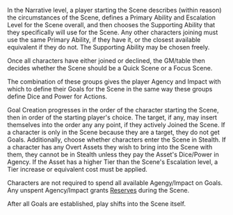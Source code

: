 In the Narrative level, a player starting the Scene describes (within reason) the circumstances of the Scene, defines a Primary Ability and Escalation Level for the Scene overall, and then chooses the Supporting Ability that they specifically will use for the Scene.
Any other characters joining must use the same Primary Ability, if they have it, or the closest available equivalent if they do not. The Supporting Ability may be chosen freely.

Once all characters have either joined or declined, the GM/table then decides whether the Scene should be a Quick Scene or a Focus Scene.

The combination of these groups gives the player Agency and Impact with which to define their Goals for the Scene in the same way these groups define Dice and Power for Actions.

Goal Creation progresses in the order of the character starting the Scene, then in order of the starting player's choice. The target, if any, may insert themselves into the order any any point, if they actively Joined the Scene. If a character is only in the Scene because they are a target, they do not get Goals. Additionally, choose whether characters enter the Scene in Stealth. If a character has any Overt Assets they wish to bring into the Scene with them, they cannot be in Stealth unless they pay the Asset's Dice/Power in Agency. If the Asset has a higher Tier than the Scene's Escalation level, a Tier increase or equivalent cost must be applied.

Characters are not required to spend all available Agengy/Impact on Goals. Any unspent Agency/Impact grants [Reserves](https://github.com/LittleKingsguard/Eternity-Core/blob/177e81a06af1327f1d919343c784bfc3057677b8/Systems/SceneEngine/Reserves.md) during the Scene.

After all Goals are established, play shifts into the Scene itself.